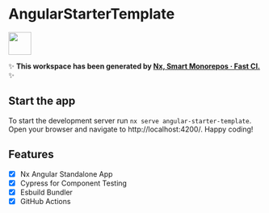 # AngularStarterTemplate

<a alt="Nx logo" href="https://nx.dev" target="_blank" rel="noreferrer"><img src="https://raw.githubusercontent.com/nrwl/nx/master/images/nx-logo.png" width="45"></a>

✨ **This workspace has been generated by [Nx, Smart Monorepos · Fast CI.](https://nx.dev)** ✨


## Start the app

To start the development server run `nx serve angular-starter-template`. Open your browser and navigate to http://localhost:4200/. Happy coding!


## Features

- [x] Nx Angular Standalone App 
- [x] Cypress for Component Testing
- [x] Esbuild Bundler
- [x] GitHub Actions

